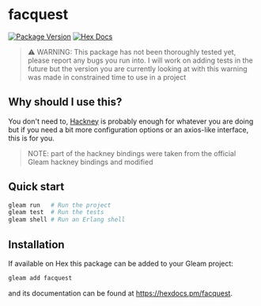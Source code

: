 # facquest

[![Package Version](https://img.shields.io/hexpm/v/facquest)](https://hex.pm/packages/facquest)
[![Hex Docs](https://img.shields.io/badge/hex-docs-ffaff3)](https://hexdocs.pm/facquest/)

> ⚠️ WARNING: This package has not been thoroughly tested yet, please report any bugs you run into. I will work on adding tests in the future but the version you are currently looking at with this warning was made in constrained time to use in a project

## Why should I use this?

You don't need to, [Hackney](https://github.com/gleam-lang/hackney) is probably enough for whatever you are doing but if you need a bit more configuration options or an axios-like interface, this is for you.

> NOTE: part of the hackney bindings were taken from the official Gleam hackney bindings and modified

## Quick start

```sh
gleam run   # Run the project
gleam test  # Run the tests
gleam shell # Run an Erlang shell
```

## Installation

If available on Hex this package can be added to your Gleam project:

```sh
gleam add facquest
```

and its documentation can be found at <https://hexdocs.pm/facquest>.
